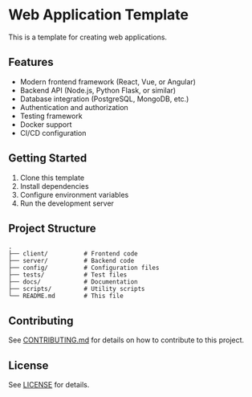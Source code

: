 # Web Application Template

This is a template for creating web applications.

## Features

- Modern frontend framework (React, Vue, or Angular)
- Backend API (Node.js, Python Flask, or similar)
- Database integration (PostgreSQL, MongoDB, etc.)
- Authentication and authorization
- Testing framework
- Docker support
- CI/CD configuration

## Getting Started

1. Clone this template
2. Install dependencies
3. Configure environment variables
4. Run the development server

## Project Structure

```
.
├── client/          # Frontend code
├── server/          # Backend code
├── config/          # Configuration files
├── tests/           # Test files
├── docs/            # Documentation
├── scripts/         # Utility scripts
└── README.md        # This file
```

## Contributing

See [CONTRIBUTING.md](CONTRIBUTING.md) for details on how to contribute to this project.

## License

See [LICENSE](LICENSE) for details.
